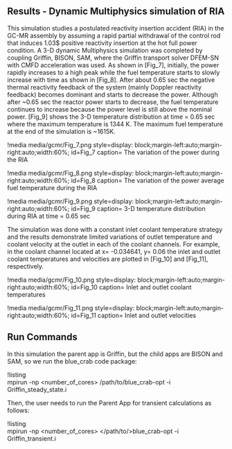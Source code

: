 ## Results - Dynamic Multiphysics simulation of RIA

This simulation studies a postulated reactivity insertion accident (RIA) in the GC-MR assembly by assuming a rapid partial withdrawal of the control rod that induces 1.03$ positive reactivity insertion at the hot full power condition. A 3-D dynamic Multiphysics simulation was completed by coupling Griffin, BISON, SAM, where the Griffin transport solver DFEM-SN with CMFD acceleration was used. As shown in [Fig_7], initially, the power rapidly increases to a high peak while the fuel temperature starts to slowly increase with time as shown in [Fig_8]. After about 0.65 sec the negative thermal reactivity feedback of the system (mainly Doppler reactivity feedback) becomes dominant and starts to decrease the power. Although after ~0.65 sec the reactor power starts to decrease, the fuel temperature continues to increase because the power level is still above the nominal power. [Fig_9] shows the 3-D temperature distribution at time = 0.65 sec where the maximum temperature is 1344 K. The maximum fuel temperature at the end of the simulation is ~1615K. 

!media media/gcmr/Fig_7.png
      style=display: block;margin-left:auto;margin-right:auto;width:60%;
      id=Fig_7
      caption= The variation of the power during the RIA

!media media/gcmr/Fig_8.png
      style=display: block;margin-left:auto;margin-right:auto;width:60%;
      id=Fig_8
      caption= The variation of the power average fuel temperature during the RIA


!media media/gcmr/Fig_9.png
      style=display: block;margin-left:auto;margin-right:auto;width:60%;
      id=Fig_9
      caption= 3-D temperature distribution during RIA at time = 0.65 sec


The simulation was done with a constant inlet coolant temperature strategy and the results demonstrate limited variations of outlet temperature and coolant velocity at the outlet in each of the coolant channels. For example, in the coolant channel located at x= -0.034641, y= 0.06 the inlet and outlet coolant temperatures and velocities are plotted in [Fig_10] and [Fig_11], respectively. 



!media media/gcmr/Fig_10.png
      style=display: block;margin-left:auto;margin-right:auto;width:60%;
      id=Fig_10
      caption= Inlet and outlet coolant temperatures 





!media media/gcmr/Fig_11.png
      style=display: block;margin-left:auto;margin-right:auto;width:60%;
      id=Fig_11
      caption= Inlet and outlet velocities  



## Run Commands

In this simulation the parent app is Griffin, but the child apps are BISON and SAM, so we run the blue_crab code package:

!listing  
mpirun -np <number_of_cores> /path/to/blue_crab-opt -i Griffin_steady_state.i

Then, the user needs to run the Parent App for transient calculations as follows: 

!listing  
mpirun -np <number_of_cores> </path/to/>blue_crab-opt -i Griffin_transient.i

